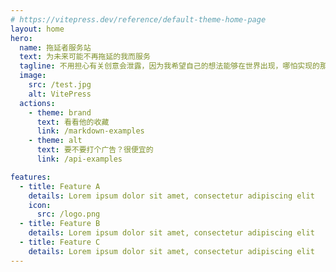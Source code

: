 ```yaml
---
# https://vitepress.dev/reference/default-theme-home-page
layout: home
hero:
  name: 拖延者服务站
  text: 为未来可能不再拖延的我而服务
  tagline: 不用担心有关创意会泄露，因为我希望自己的想法能够在世界出现，哪怕实现的那个人不是我。
  image:
    src: /test.jpg
    alt: VitePress
  actions:
    - theme: brand
      text: 看看他的收藏
      link: /markdown-examples
    - theme: alt
      text: 要不要打个广告？很便宜的
      link: /api-examples

features:
  - title: Feature A
    details: Lorem ipsum dolor sit amet, consectetur adipiscing elit
    icon:
      src: /logo.png
  - title: Feature B
    details: Lorem ipsum dolor sit amet, consectetur adipiscing elit
  - title: Feature C
    details: Lorem ipsum dolor sit amet, consectetur adipiscing elit
---
```

